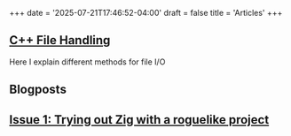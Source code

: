 +++
date = '2025-07-21T17:46:52-04:00'
draft = false
title = 'Articles'
+++

## [C++ File Handling](./cpp_file_handling)

Here I explain different methods for file I/O

## Blogposts

## [Issue 1: Trying out Zig with a roguelike project](./blog/issue_1)
